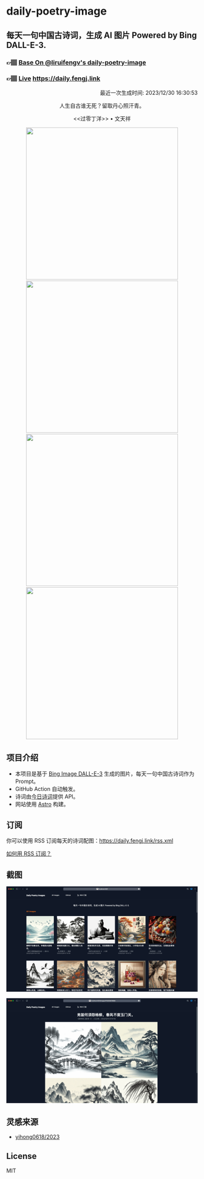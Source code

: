 
# daily-poetry-image

## 每天一句中国古诗词，生成 AI 图片 Powered by Bing DALL-E-3.

### 👉🏽 [Base On @liruifengv's daily-poetry-image](https://github.com/liruifengv/daily-poetry-image)

### 👉🏽 [Live](https://daily.fengj.link) https://daily.fengj.link

<p align="right">
  最近一次生成时间: 2023/12/30 16:30:53
</p>
<p align="center">
人生自古谁无死？留取丹心照汗青。
</p>
<p align="center">
<<过零丁洋>> • 文天祥
</p>
<p align="center">
<img src="https://tse1.mm.bing.net/th/id/OIG.rdsXuj8A8AyvcME_e5vf" height="400" width="400" />
<img src="https://tse2.mm.bing.net/th/id/OIG.Vt9hOKrKcDFL.NSd46LZ" height="400" width="400" />
<img src="https://tse1.mm.bing.net/th/id/OIG.zGkr4sYgDnH5fxAl6r64" height="400" width="400" />
<img src="https://tse2.mm.bing.net/th/id/OIG.1R45xS6RGF_pGxeIs43l" height="400" width="400" />
</p>

## 项目介绍

-   本项目是基于 [Bing Image DALL-E-3](https://www.bing.com/images/create) 生成的图片，每天一句中国古诗词作为 Prompt。
-   GitHub Action 自动触发。
-   诗词由[今日诗词](https://www.jinrishici.com/)提供 API。
-   网站使用 [Astro](https://astro.build) 构建。

## 订阅

你可以使用 RSS 订阅每天的诗词配图：https://daily.fengj.link/rss.xml

[如何用 RSS 订阅？](https://zhuanlan.zhihu.com/p/55026716)

## 截图

![图片列表](./screenshots/Snipaste_2023-12-28_21-00-26.png)

![图片详情](./screenshots/Snipaste_2023-12-28_21-00-53.png)

## 灵感来源

-   [yihong0618/2023](https://github.com/yihong0618/2023)

## License

MIT
